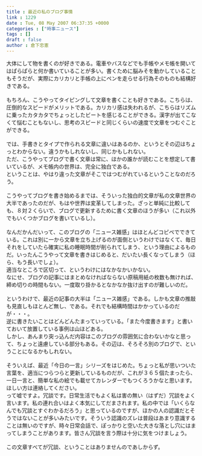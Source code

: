 ```yaml
---
title : 最近の私のブログ事情
link : 1229
date : Tue, 08 May 2007 06:37:35 +0000
categories : ["時事ニュース"]
tags : []
draft : false
author : 倉下忠憲
---
```


大体にして物を書くのが好きである。電車やバスなどでも手帳やメモ帳を開いてはぱらぱらと何か書いていることが多い。書くために脳みそを動かしていることもそうだが、実際にカリカリと手帳の上にペンを走らせる行為そのものも結構好きである。<BR><BR>もちろん、こうやってタイピングして文章を書くことも好きである。こちらは、圧倒的なスピードがメリットである。カリカリ感は失われるが、こちらはリズムに乗ったカタカタでちょっとしたビートを感じることができる。漢字が出てこなくて悩むこともないし、思考のスピードと同じくらいの速度で文章をつむぐことができる。<BR><BR>では、手書きとタイプで作られる文章に違いはあるのか、というとその辺はちょっとわからない。違うかもしれないし、同じかもしれない。<BR>ただ、こうやってブログで書く文章は常に、ほかの誰かが読むことを想定して書いているが、メモ帳内の世界は、完全に独白である。<BR>ということは、やはり違った文章がそこではつむがれているということなのだろう。<BR><BR>こうやってブログを書き始めるまでは、そういった独白的文章が私の文章世界の大半であったのだが、もはや世界は変革してしまった。ざっと単純に比較しても、８対２くらいで、ブログで更新するために書く文章のほうが多い（これ以外でもいくつかブログを書いているし）。<BR><BR>なんだかんだいって、このブログの「ニュース雑感」はほとんどコピペでできている。これは別に一から文章を立ち上げるのが面倒というわけではなくて、毎日それをしていたら確実に私の睡眠時間が削られてしまう、という理由によるものだ。いったんこうやって文章を書きはじめると、だいたい長くなってしまう（ほら、もう長いでしょ）。<BR>適当なところで区切って、というわけにはなかなかいかない。<BR>なにせ、ブログの記事にはまとめなければならない原稿用紙の枚数も無ければ、締め切りの時間もない。一度取り掛かるとなかなか抜け出すのが難しいのだ。<BR><BR>というわけで、最近の記事の大半は「ニュース雑感」である。しかも文章の推敲も見直しもほとんど無し、である。それでも結構時間はかかっているのだが・・・。<BR>逆に書きたいことはどんどんたまっていっている。「また今度書きます」と書いておいて放置している事例は山ほどある。<BR>しかし、あんまり突っ込んだ内容はこのブログの雰囲気に合わないかなと思って、ちょっと遠慮している部分もある。その辺は、そろそろ別のブログで、ということになるかもしれない。<BR><BR>そういえば、最近「今日の一言」シリーズをはじめた。ちょっと私が思いついた言葉を、適当につらつらと更新しているものだが、これが３６５個たまったら、一日一言と、簡単な私の絵でも載せてカレンダーでもつくろうかなと思います。ほしい方は連絡してください。<BR>って嘘ですよ。冗談です。日常生活でもよく私は害の無い（はずだ）冗談をよく言います。私の連れ合いはよく本気にしてだまされます。私の中では「いくらなんでも冗談とすぐわかるだろう」と思っているのですが、ほかの人の認識だとそうではないことが多いみたいです。そういう認識のズレは普段はあまり意識することは無いのですが、時々日常会話で、ぽっかりと空いた大きな落とし穴にはまってしまうことがあります。皆さん冗談を言う際は十分に気をつけましょう。<BR><BR>この文章すべてが冗談、ということはありませんのであしからず。<br><br>
